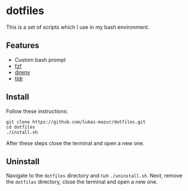 # dotfiles

This is a set of scripts which I use in my bash environment.

## Features
- Custom bash prompt
- [fzf](https://github.com/junegunn/fzf)
- [direnv](https://github.com/direnv/direnv)
- [tldr](https://github.com/tldr-pages/tldr-python-client)


## Install
Follow these instructions:
```Shell
git clone https://github.com/lukas-mazur/dotfiles.git
cd dotfiles
./install.sh
```
After these steps close the terminal and open a new one.

## Uninstall
Navigate to the `dotfiles` directory and run `./uninstall.sh`.
Next, remove the `dotfiles` directory, close the terminal and open a new one.

